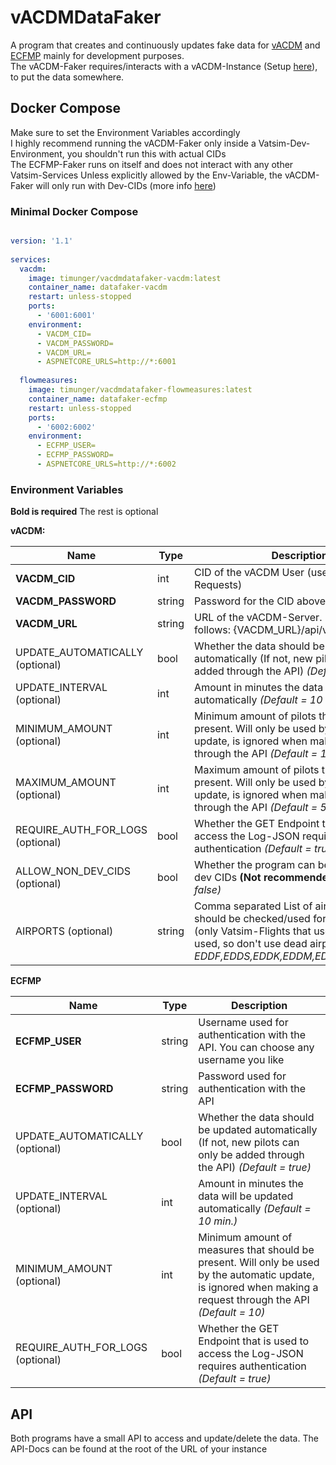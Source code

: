 # vACDMDataFaker

A program that creates and continuously updates fake data for [vACDM](https://github.com/vACDM) and [ECFMP](https://ecfmp.vatsim.net) mainly for development purposes. \
The vACDM-Faker requires/interacts with a vACDM-Instance (Setup [here](https://vacdm.net/docs/developer/installation)), to put the data somewhere.

## Docker Compose

Make sure to set the Environment Variables accordingly \
I highly recommend running the vACDM-Faker only inside a Vatsim-Dev-Environment, you shouldn't run this with actual CIDs \
The ECFMP-Faker runs on itself and does not interact with any other Vatsim-Services
Unless explicitly allowed by the Env-Variable, the vACDM-Faker will only run with Dev-CIDs (more info [here](https://vatsim.dev/services/connect/sandbox/))

### Minimal Docker Compose

```yaml

version: '1.1'
  
services:
  vacdm:
    image: timunger/vacdmdatafaker-vacdm:latest
    container_name: datafaker-vacdm
    restart: unless-stopped
    ports: 
      - '6001:6001'
    environment:
      - VACDM_CID=
      - VACDM_PASSWORD=
      - VACDM_URL=
      - ASPNETCORE_URLS=http://*:6001
        
  flowmeasures:
    image: timunger/vacdmdatafaker-flowmeasures:latest
    container_name: datafaker-ecfmp
    restart: unless-stopped
    ports: 
      - '6002:6002'
    environment:
      - ECFMP_USER=
      - ECFMP_PASSWORD=
      - ASPNETCORE_URLS=http://*:6002
```

### Environment Variables

**Bold is required** The rest is optional

**vACDM:**

| Name                            | Type   | Description                                                                                                                                                 |
| ---------                       |-----   | -----------                                                                                                                                                 |
| **VACDM_CID**                  | int    | CID of the vACDM User (used for API-Requests)                                                                                                               |
| **VACDM_PASSWORD**            | string | Password for the CID above                                                                                                                                  |
| **VACDM_URL**                  | string | URL of the vACDM-Server. Please format as follows: {VACDM_URL}/api/v1/pilots.                                                                               |
| UPDATE_AUTOMATICALLY (optional) | bool   | Whether the data should be updated automatically (If not, new pilots can only be added through the API)  *(Default = true)*                                   |
| UPDATE_INTERVAL (optional)      | int    | Amount in minutes the data will be updated automatically *(Default = 10 min.)*                                                                               |
| MINIMUM_AMOUNT (optional)       | int    | Minimum amount of pilots that should be present. Will only be used by the automatic update, is ignored when making a request through the API *(Default = 10)* |
| MAXIMUM_AMOUNT (optional)       | int    | Maximum amount of pilots that should be present. Will only be used by the automatic update, is ignored when making a request through the API *(Default = 50)* |
| REQUIRE_AUTH_FOR_LOGS (optional)| bool   | Whether the GET Endpoint that is used to access the Log-JSON requires authentication *(Default = true)*                                                      |
| ALLOW_NON_DEV_CIDS (optional)   | bool   | Whether the program can be used with non-dev CIDs **(Not recommended)** *(Default = false)*                                                                 |
| AIRPORTS (optional)             | string | Comma separated List of airports that should be checked/used for the fake data (only Vatsim-Flights that use this ICAO are used, so don't use dead airports) *(Default = EDDF,EDDS,EDDK,EDDM,EDDL,EDDH,EDDB)*|

**ECFMP**

| **Name**                       | **Type**   | **Description**                                                                                                                                            |
| ---------                       |-----        | -----------                                                                                                                                                 |
| **ECFMP_USER**                | string       | Username used for authentication with the API. You can choose any username you like                                                                         |
| **ECFMP_PASSWORD**            | string      | Password used for authentication with the API                                                                                                               |
| UPDATE_AUTOMATICALLY (optional) | bool        | Whether the data should be updated automatically (If not, new pilots can only be added through the API) *(Default = true)*                                   |
| UPDATE_INTERVAL (optional)      | int         | Amount in minutes the data will be updated automatically *(Default = 10 min.)*                                                                               |
| MINIMUM_AMOUNT (optional)       | int         | Minimum amount of measures that should be present. Will only be used by the automatic update, is ignored when making a request through the API *(Default = 10)* |
| REQUIRE_AUTH_FOR_LOGS (optional)| bool        | Whether the GET Endpoint that is used to access the Log-JSON requires authentication *(Default = true)*                                                       |

## API

Both programs have a small API to access and update/delete the data. The API-Docs can be found at the root of the URL of your instance
